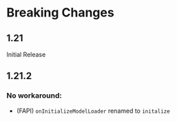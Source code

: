 # Breaking Changes
## 1.21
Initial Release

## 1.21.2
### No workaround:
- (FAPI) `onInitializeModelLoader` renamed to `initalize`

